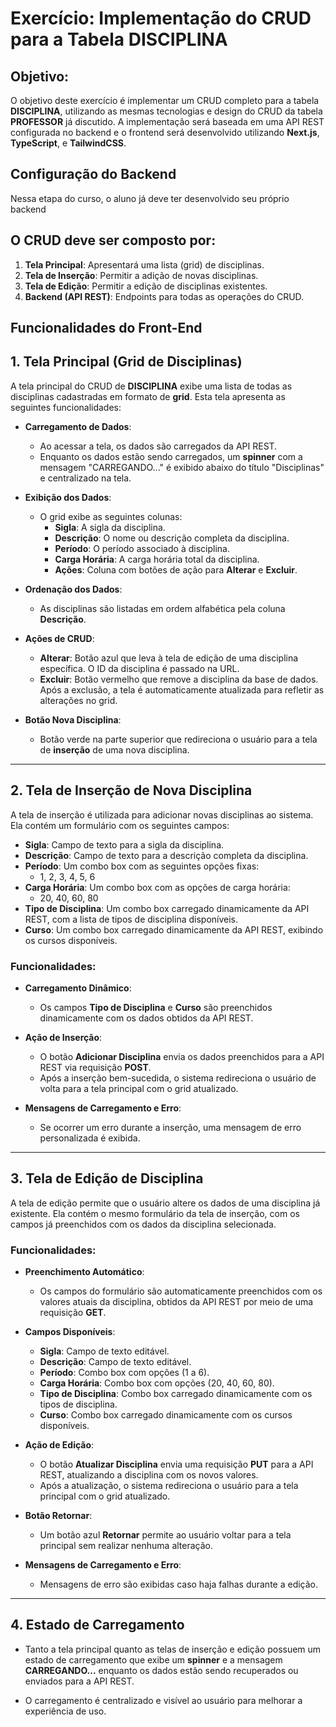 # Exercício: Implementação do CRUD para a Tabela DISCIPLINA

## Objetivo:
O objetivo deste exercício é implementar um CRUD completo para a tabela **DISCIPLINA**, utilizando as mesmas tecnologias e design do CRUD da tabela **PROFESSOR** já discutido. A implementação será baseada em uma API REST configurada no backend e o frontend será desenvolvido utilizando **Next.js**, **TypeScript**, e **TailwindCSS**.

## Configuração do Backend
Nessa etapa do curso, o aluno já deve ter desenvolvido seu próprio backend

## O CRUD deve ser composto por:
1. **Tela Principal**: Apresentará uma lista (grid) de disciplinas.
2. **Tela de Inserção**: Permitir a adição de novas disciplinas.
3. **Tela de Edição**: Permitir a edição de disciplinas existentes.
4. **Backend (API REST)**: Endpoints para todas as operações do CRUD.

## Funcionalidades do Front-End 

## 1. Tela Principal (Grid de Disciplinas)
A tela principal do CRUD de **DISCIPLINA** exibe uma lista de todas as disciplinas cadastradas em formato de **grid**. Esta tela apresenta as seguintes funcionalidades:

- **Carregamento de Dados**:
  - Ao acessar a tela, os dados são carregados da API REST.
  - Enquanto os dados estão sendo carregados, um **spinner** com a mensagem "CARREGANDO..." é exibido abaixo do título "Disciplinas" e centralizado na tela.
  
- **Exibição dos Dados**:
  - O grid exibe as seguintes colunas:
    - **Sigla**: A sigla da disciplina.
    - **Descrição**: O nome ou descrição completa da disciplina.
    - **Período**: O período associado à disciplina.
    - **Carga Horária**: A carga horária total da disciplina.
    - **Ações**: Coluna com botões de ação para **Alterar** e **Excluir**.

- **Ordenação dos Dados**:
  - As disciplinas são listadas em ordem alfabética pela coluna **Descrição**.

- **Ações de CRUD**:
  - **Alterar**: Botão azul que leva à tela de edição de uma disciplina específica. O ID da disciplina é passado na URL.
  - **Excluir**: Botão vermelho que remove a disciplina da base de dados. Após a exclusão, a tela é automaticamente atualizada para refletir as alterações no grid.
  
- **Botão Nova Disciplina**:
  - Botão verde na parte superior que redireciona o usuário para a tela de **inserção** de uma nova disciplina.

---

## 2. Tela de Inserção de Nova Disciplina

A tela de inserção é utilizada para adicionar novas disciplinas ao sistema. Ela contém um formulário com os seguintes campos:

- **Sigla**: Campo de texto para a sigla da disciplina.
- **Descrição**: Campo de texto para a descrição completa da disciplina.
- **Período**: Um combo box com as seguintes opções fixas:
  - 1, 2, 3, 4, 5, 6
- **Carga Horária**: Um combo box com as opções de carga horária:
  - 20, 40, 60, 80
- **Tipo de Disciplina**: Um combo box carregado dinamicamente da API REST, com a lista de tipos de disciplina disponíveis.
- **Curso**: Um combo box carregado dinamicamente da API REST, exibindo os cursos disponíveis.

### Funcionalidades:
- **Carregamento Dinâmico**:
  - Os campos **Tipo de Disciplina** e **Curso** são preenchidos dinamicamente com os dados obtidos da API REST.
  
- **Ação de Inserção**:
  - O botão **Adicionar Disciplina** envia os dados preenchidos para a API REST via requisição **POST**.
  - Após a inserção bem-sucedida, o sistema redireciona o usuário de volta para a tela principal com o grid atualizado.
  
- **Mensagens de Carregamento e Erro**:
  - Se ocorrer um erro durante a inserção, uma mensagem de erro personalizada é exibida.

---

## 3. Tela de Edição de Disciplina

A tela de edição permite que o usuário altere os dados de uma disciplina já existente. Ela contém o mesmo formulário da tela de inserção, com os campos já preenchidos com os dados da disciplina selecionada.

### Funcionalidades:
- **Preenchimento Automático**:
  - Os campos do formulário são automaticamente preenchidos com os valores atuais da disciplina, obtidos da API REST por meio de uma requisição **GET**.

- **Campos Disponíveis**:
  - **Sigla**: Campo de texto editável.
  - **Descrição**: Campo de texto editável.
  - **Período**: Combo box com opções (1 a 6).
  - **Carga Horária**: Combo box com opções (20, 40, 60, 80).
  - **Tipo de Disciplina**: Combo box carregado dinamicamente com os tipos de disciplina.
  - **Curso**: Combo box carregado dinamicamente com os cursos disponíveis.

- **Ação de Edição**:
  - O botão **Atualizar Disciplina** envia uma requisição **PUT** para a API REST, atualizando a disciplina com os novos valores.
  - Após a atualização, o sistema redireciona o usuário para a tela principal com o grid atualizado.

- **Botão Retornar**:
  - Um botão azul **Retornar** permite ao usuário voltar para a tela principal sem realizar nenhuma alteração.

- **Mensagens de Carregamento e Erro**:
  - Mensagens de erro são exibidas caso haja falhas durante a edição.

---

## 4. Estado de Carregamento
- Tanto a tela principal quanto as telas de inserção e edição possuem um estado de carregamento que exibe um **spinner** e a mensagem **CARREGANDO...** enquanto os dados estão sendo recuperados ou enviados para a API REST.
  
- O carregamento é centralizado e visível ao usuário para melhorar a experiência de uso.
